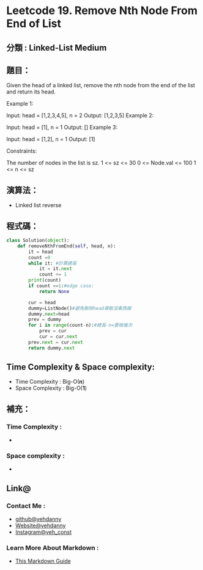 # Leetcode  19. Remove Nth Node From End of List

## 分類 : Linked-List Medium

## 題目：
Given the head of a linked list, remove the nth node from the end of the list and return its head.

Example 1:

Input: head = [1,2,3,4,5], n = 2
Output: [1,2,3,5]
Example 2:

Input: head = [1], n = 1
Output: []
Example 3:

Input: head = [1,2], n = 1
Output: [1]
 

Constraints:

The number of nodes in the list is sz.
1 <= sz <= 30
0 <= Node.val <= 100
1 <= n <= sz

## 演算法：
- Linked list reverse

## 程式碼：
```python
class Solution(object):
    def removeNthFromEnd(self, head, n):
        it = head
        count =0
        while it: #計算總長
            it = it.next
            count += 1
        print(count)
        if count ==1:#edge case:
            return None

        cur = head
        dummy=ListNode()#避免刪除head導致沒東西接
        dummy.next=head
        prev = dummy
        for i in range(count-n):#總長-n=要做幾次
            prev = cur
            cur = cur.next
        prev.next = cur.next
        return dummy.next
```
## Time Complexity & Space complexity:
- Time Complexity   :   Big-O(__n__)
- Space Complexity   :  Big-O(__1__)

## 補充：
### Time Complexity :
- 
### Space complexity :
- 

## Link@
### Contact Me : 
- [github@yehdanny](https://github.com/yehdanny)
- [Website@yehdanny](https://yehdanny.github.io/mypage/html/index.html)
- [Instagram@yeh_const](https://www.instagram.com/yeh_const?igsh=MTVlNTl2eGVkeWI2MA%3D%3D&utm_source=qr)
### Learn More About Markdown :
- [This Markdown Guide](https://www.markdownguide.org/)
